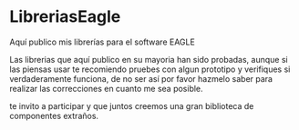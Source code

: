 # LibreriasEagle

Aquí publico mis librerías para el software EAGLE

Las librerias que aquí publico en su mayoria han sido probadas, aunque si las piensas usar te recomiendo pruebes con algun prototipo 
y verifiques si verdaderamente funciona, de no ser así por favor hazmelo saber para realizar las correcciones en cuanto me sea posible.

te invito a participar y que juntos creemos una gran biblioteca de componentes extraños. 
